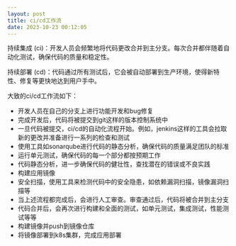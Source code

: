 ```yaml
---
layout: post
title: ci/cd工作流
date: 2023-10-23 00:12:05
---
```


持续集成 (ci)：开发人员会频繁地将代码更改合并到主分支。每次合并都伴随着自动化测试，确保代码的质量和稳定性。

持续部署 (cd)：代码通过所有测试后，它会被自动部署到生产环境，使得新特性、修复等更快地达到用户手中。

大致的ci/cd工作流如下：

- 开发人员在自己的分支上进行功能开发和bug修复
- 完成开发后，代码将被提交到git这样的版本控制系统中
- 一旦代码被提交，ci/cd的自动化流程开始。例如，jenkins这样的工具会拉取新的更改并准备进行一系列的检查和测试
- 使用工具如sonarqube进行代码的静态分析，确保代码的质量满足团队的标准
- 运行单元测试，确保代码的每一个部分都按预期工作
- 代码静态分析，进一步确保代码的健壮性，查找潜在的错误或不良实践
- 构建应用镜像
- 安全扫描，使用工具来检测代码中的安全隐患，如依赖漏洞扫描，镜像漏洞扫描等
- 当上述流程都完成后，会进行人工审查。审查通过后，代码将被合并到主分支
- 代码合并后，会再次进行构建和全面的测试，如单元测试，集成测试，性能测试等等
- 构建镜像并push到镜像仓库
- 将镜像部署到k8s集群，完成应用部署
